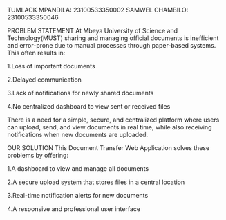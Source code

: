 TUMLACK MPANDILA: 23100533350002
SAMWEL CHAMBILO: 23100533350046



PROBLEM STATEMENT
At Mbeya University of Science and Technology(MUST) sharing and managing official documents is inefficient and error-prone due to manual processes through paper-based systems. This often results in:

1.Loss of important documents

2.Delayed communication

3.Lack of notifications for newly shared documents

4.No centralized dashboard to view sent or received files

There is a need for a simple, secure, and centralized platform where users can upload, send, and view documents in real time, while also receiving notifications when new documents are uploaded.

 OUR SOLUTION
This Document Transfer Web Application solves these problems by offering:

1.A dashboard to view and manage all documents

2.A secure upload system that stores files in a central location

3.Real-time notification alerts for new documents

4.A responsive and professional user interface

